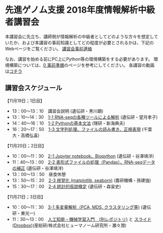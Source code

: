 # 先進ゲノム支援 2018年度情報解析中級者講習会
本講習会に先立ち、講師側が情報解析の中級者としてどのような方々を想定していたか、および本講習の事前知識としてどの程度が必要とされるかは、下記のWebページをご覧ください。
[講習会事前連絡](https://www.genome-sci.jp/whatsnew/event/news20180920.html)

なお、講習を始める前にPC上にPython等の環境構築をする必要があります。
環境構築については、[0 事前準備](https://github.com/genome-sci/python_bioinfo_2018/tree/master/0)のページを参考にしてください。
各講習の動画は[コチラ](https://www.genome-sci.jp/lecture20181st)

## 講習会スケジュール
【11月19日；1日目】  
* 13：00～13：10　講習会説明 (遺伝研・黒川顕)
* 13：10～14：30　[1-1 RNA-seqの各種ツールによる解析](https://github.com/genome-sci/python_bioinfo_2018/tree/master/1-1) (遺伝研・望月孝子) 
* 14：40～16：10　[1-2 Pythonの基本文法](https://github.com/genome-sci/python_bioinfo_2018/tree/master/1-2) (理研・新海典夫)
* 16：20～17：50　[1-3 文字列処理、ファイルの読み書き、正規表現](https://github.com/genome-sci/python_bioinfo_2018/tree/master/1-3) (千葉大・高橋弘喜)

【11月20日；2日目】  
* 10：00～11：30　[2-1 Jupyter notebook、Biopython](https://github.com/genome-sci/python_bioinfo_2018/tree/master/2-1_and_2-2) (遺伝研・谷澤靖洋)
* 11：40〜13：00　[2-2 表形式ファイルの処理（Pandas）、RNA-seqデータの補正](https://github.com/genome-sci/python_bioinfo_2018/tree/master/2-1_and_2-2) (遺伝研・谷澤靖洋)
* 13：00〜13：50　昼食休憩  
* 13：50〜15：20　[2-3 視覚化 (matplotlib, seaborn)](https://github.com/genome-sci/python_bioinfo_2018/tree/master/2-3) (農研機構・孫建強)
* 15：30〜17：00　[2-4 統計的仮説検定](https://github.com/genome-sci/python_bioinfo_2018/tree/master/2-4) (遺伝研・森宙史)

【11月21日；3日目】  
* 10：00～11：30　[3-1 多変量解析（PCA, MDS, クラスタリング等)](https://github.com/genome-sci/python_bioinfo_2018/tree/master/3-1) (遺伝研・東光一)
* 11：30～13：00　[人工知能・機械学習入門　(別レポジトリ)](https://github.com/HumanomeLab/mlcourse) と [スライド (Dropbox)](https://www.dropbox.com/s/ylg77wjqookgp7z/20181121nig_ml.pdf?dl=0)(産総研/株式会社ヒューマノーム研究所・瀬々潤)
